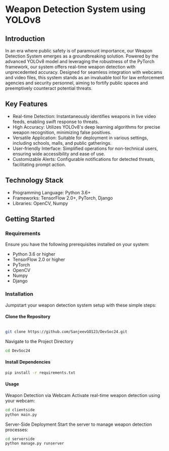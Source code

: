 # Weapon Detection System using YOLOv8
## Introduction
In an era where public safety is of paramount importance, our Weapon Detection System emerges as a groundbreaking solution. Powered by the advanced YOLOv8 model and leveraging the robustness of the PyTorch framework, our system offers real-time weapon detection with unprecedented accuracy. Designed for seamless integration with webcams and video files, this system stands as an invaluable tool for law enforcement agencies and security personnel, aiming to fortify public spaces and preemptively counteract potential threats.

## Key Features
- Real-time Detection: Instantaneously identifies weapons in live video feeds, enabling swift response to threats.
- High Accuracy: Utilizes YOLOv8's deep learning algorithms for precise weapon recognition, minimizing false positives.
- Versatile Application: Suitable for deployment in various settings, including schools, malls, and public gatherings.
- User-friendly Interface: Simplified operations for non-technical users, ensuring wide accessibility and ease of use.
- Customizable Alerts: Configurable notifications for detected threats, facilitating prompt action.

## Technology Stack
- Programming Language: Python 3.6+
- Frameworks: TensorFlow 2.0+, PyTorch, Django
- Libraries: OpenCV, Numpy


## Getting Started
### Requirements
Ensure you have the following prerequisites installed on your system:

- Python 3.6 or higher
- TensorFlow 2.0 or higher
- PyTorch
- OpenCV
- Numpy
- Django
### Installation
Jumpstart your weapon detection system setup with these simple steps:

#### Clone the Repository
```bash

git clone https://github.com/SanjeevGO123/DevSoc24.git
```
Navigate to the Project Directory
```bash
cd DevSoc24
```
#### Install Dependencies
```bash
pip install -r requirements.txt
```
#### Usage
Weapon Detection via Webcam
Activate real-time weapon detection using your webcam:

```bash
cd clientside
python main.py
```
Server-Side Deployment
Start the server to manage weapon detection processes:

```bash
cd serverside
python manage.py runserver
```
